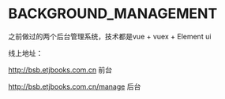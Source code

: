 # BACKGROUND_MANAGEMENT

之前做过的两个后台管理系统，技术都是vue + vuex + Element ui

线上地址：

http://bsb.etjbooks.com.cn 前台

http://bsb.etjbooks.com.cn/manage 后台
